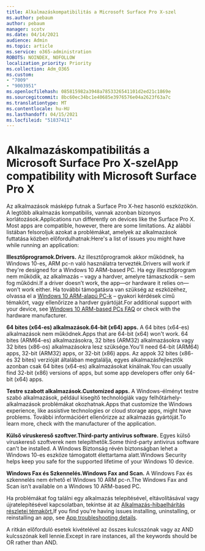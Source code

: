 ```yaml
---
title: Alkalmazáskompatibilitás a Microsoft Surface Pro X-szel
ms.author: pebaum
author: pebaum
manager: scotv
ms.date: 04/14/2021
audience: Admin
ms.topic: article
ms.service: o365-administration
ROBOTS: NOINDEX, NOFOLLOW
localization_priority: Priority
ms.collection: Adm_O365
ms.custom:
- "7009"
- "9003951"
ms.openlocfilehash: 085815982a3948a7853326541101d2ed21c1869e
ms.sourcegitcommit: 8bc60ec34bc1e40685e3976576e04a2623f63a7c
ms.translationtype: MT
ms.contentlocale: hu-HU
ms.lasthandoff: 04/15/2021
ms.locfileid: "51837411"
---
```

# <a name="app-compatibility-with-microsoft-surface-pro-x"></a><span data-ttu-id="3b4c3-102">Alkalmazáskompatibilitás a Microsoft Surface Pro X-szel</span><span class="sxs-lookup"><span data-stu-id="3b4c3-102">App compatibility with Microsoft Surface Pro X</span></span>

<span data-ttu-id="3b4c3-103">Az alkalmazások másképp futnak a Surface Pro X-hez hasonló eszközökön. A legtöbb alkalmazás kompatibilis, vannak azonban bizonyos korlátozások.</span><span class="sxs-lookup"><span data-stu-id="3b4c3-103">Applications run differently on devices like the Surface Pro X. Most apps are compatible, however, there are some limitations.</span></span> <span data-ttu-id="3b4c3-104">Az alábbi listában felsoroljuk azokat a problémákat, amelyek az alkalmazások futtatása közben előfordulhatnak:</span><span class="sxs-lookup"><span data-stu-id="3b4c3-104">Here's a list of issues you might have while running an application:</span></span> 

<span data-ttu-id="3b4c3-105">**Illesztőprogramok.**</span><span class="sxs-lookup"><span data-stu-id="3b4c3-105">**Drivers.**</span></span> <span data-ttu-id="3b4c3-106">Az illesztőprogramok akkor működnek, ha Windows 10-es, ARM pc-n való használatra tervezték.</span><span class="sxs-lookup"><span data-stu-id="3b4c3-106">Drivers will work if they're designed for a Windows 10 ARM-based PC.</span></span> <span data-ttu-id="3b4c3-107">Ha egy illesztőprogram nem működik, az alkalmazás – vagy a hardver, amelyre támaszkodik – sem fog működni.</span><span class="sxs-lookup"><span data-stu-id="3b4c3-107">If a driver doesn’t work, the app—or hardware it relies on—won’t work either.</span></span> <span data-ttu-id="3b4c3-108">Ha további támogatásra van szükség az eszközéhez, olvassa el a [Windows 10 ARM-alapú PC-k](https://support.microsoft.com/windows/windows-10-arm-based-pcs-faq-477f51df-2e3b-f68f-31b0-06f5e4f8ebb5) – gyakori kérdések című témakört, vagy ellenőrizze a hardver gyártóját.</span><span class="sxs-lookup"><span data-stu-id="3b4c3-108">For additional support with your device, see [Windows 10 ARM-based PCs FAQ](https://support.microsoft.com/windows/windows-10-arm-based-pcs-faq-477f51df-2e3b-f68f-31b0-06f5e4f8ebb5) or check with the hardware manufacturer.</span></span>

<span data-ttu-id="3b4c3-109">**64 bites (x64-es) alkalmazások.**</span><span class="sxs-lookup"><span data-stu-id="3b4c3-109">**64-bit (x64) apps.**</span></span> <span data-ttu-id="3b4c3-110">A 64 bites (x64-es) alkalmazások nem működnek.</span><span class="sxs-lookup"><span data-stu-id="3b4c3-110">Apps that are 64-bit (x64) won't work.</span></span> <span data-ttu-id="3b4c3-111">64 bites (ARM64-es) alkalmazásokra, 32 bites (ARM32) alkalmazásokra vagy 32 bites (x86-os) alkalmazásokra lesz szüksége.</span><span class="sxs-lookup"><span data-stu-id="3b4c3-111">You'll need 64-bit (ARM64) apps, 32-bit (ARM32) apps, or 32-bit (x86) apps.</span></span> <span data-ttu-id="3b4c3-112">Az appok 32 bites (x86- és 32 bites) verzióját általában megtalálja, egyes alkalmazásfejlesztők azonban csak 64 bites (x64-es) alkalmazásokat kínálnak.</span><span class="sxs-lookup"><span data-stu-id="3b4c3-112">You can usually find 32-bit (x86) versions of apps, but some app developers offer only 64-bit (x64) apps.</span></span>

<span data-ttu-id="3b4c3-113">**Testre szabott alkalmazások.**</span><span class="sxs-lookup"><span data-stu-id="3b4c3-113">**Customized apps.**</span></span> <span data-ttu-id="3b4c3-114">A Windows-élményt testre szabó alkalmazások, például kisegítő technológiák vagy felhőtárhely-alkalmazások problémákat okozhatnak.</span><span class="sxs-lookup"><span data-stu-id="3b4c3-114">Apps that customize the Windows experience, like assistive technologies or cloud storage apps, might have problems.</span></span> <span data-ttu-id="3b4c3-115">További információért ellenőrizze az alkalmazás gyártóját.</span><span class="sxs-lookup"><span data-stu-id="3b4c3-115">To learn more, check with the manufacturer of the application.</span></span>

<span data-ttu-id="3b4c3-116">**Külső víruskereső szoftver.**</span><span class="sxs-lookup"><span data-stu-id="3b4c3-116">**Third-party antivirus software.**</span></span> <span data-ttu-id="3b4c3-117">Egyes külső víruskereső szoftverek nem telepíthetők.</span><span class="sxs-lookup"><span data-stu-id="3b4c3-117">Some third-party antivirus software can't be installed.</span></span> <span data-ttu-id="3b4c3-118">A Windows Biztonság révén biztonságban lehet a Windows 10-es eszköze támogatott élettartama alatt.</span><span class="sxs-lookup"><span data-stu-id="3b4c3-118">Windows Security helps keep you safe for the supported lifetime of your Windows 10 device.</span></span>

<span data-ttu-id="3b4c3-119">**Windows Fax és Szkennelés.**</span><span class="sxs-lookup"><span data-stu-id="3b4c3-119">**Windows Fax and Scan.**</span></span> <span data-ttu-id="3b4c3-120">A Windows Fax és szkennelés nem érhető el Windows 10 ARM pc-n.</span><span class="sxs-lookup"><span data-stu-id="3b4c3-120">The Windows Fax and Scan isn’t available on a Windows 10 ARM-based PC.</span></span>

<span data-ttu-id="3b4c3-121">Ha problémákat fog találni egy alkalmazás telepítésével, eltávolításával vagy újratelepítésével kapcsolatban, tekintse át az [Alkalmazás-hibaelhárítás részletei témakört.](https://docs.microsoft.com/troubleshoot/mem/intune/troubleshoot-app-install#app-troubleshooting-details)</span><span class="sxs-lookup"><span data-stu-id="3b4c3-121">If you find you’re having issues installing, uninstalling, or reinstalling an app, see [App troubleshooting details](https://docs.microsoft.com/troubleshoot/mem/intune/troubleshoot-app-install#app-troubleshooting-details).</span></span>

<span data-ttu-id="3b4c3-122">A ritkán előforduló esetek kivételével az összes kulcsszónak vagy az AND kulcsszónak kell lennie.</span><span class="sxs-lookup"><span data-stu-id="3b4c3-122">Except in rare instances, all the keywords should be OR rather than AND.</span></span>